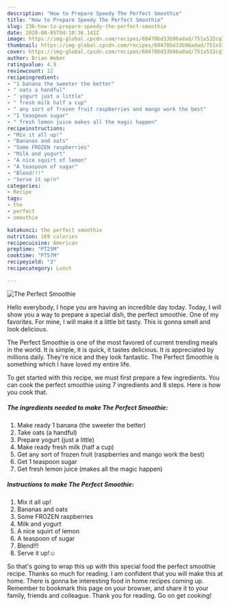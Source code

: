 ```yaml
---
description: "How to Prepare Speedy The Perfect Smoothie"
title: "How to Prepare Speedy The Perfect Smoothie"
slug: 236-how-to-prepare-speedy-the-perfect-smoothie
date: 2020-08-05T04:10:36.141Z
image: https://img-global.cpcdn.com/recipes/60470bd33b96adad/751x532cq70/the-perfect-smoothie-recipe-main-photo.jpg
thumbnail: https://img-global.cpcdn.com/recipes/60470bd33b96adad/751x532cq70/the-perfect-smoothie-recipe-main-photo.jpg
cover: https://img-global.cpcdn.com/recipes/60470bd33b96adad/751x532cq70/the-perfect-smoothie-recipe-main-photo.jpg
author: Brian Weber
ratingvalue: 4.9
reviewcount: 12
recipeingredient:
- "1 banana the sweeter the better"
- " oats a handful"
- " yogurt just a little"
- " fresh milk half a cup"
- " any sort of frozen fruit raspberries and mango work the best"
- "1 teaspoon sugar"
- " fresh lemon juice makes all the magic happen"
recipeinstructions:
- "Mix it all up!"
- "Bananas and oats"
- "Some FROZEN raspberries"
- "Milk and yogurt"
- "A nice squirt of lemon"
- "A teaspoon of sugar"
- "Blend!!!"
- "Serve it up!☺"
categories:
- Recipe
tags:
- the
- perfect
- smoothie

katakunci: the perfect smoothie 
nutrition: 169 calories
recipecuisine: American
preptime: "PT25M"
cooktime: "PT57M"
recipeyield: "3"
recipecategory: Lunch

---
```



![The Perfect Smoothie](https://img-global.cpcdn.com/recipes/60470bd33b96adad/751x532cq70/the-perfect-smoothie-recipe-main-photo.jpg)

Hello everybody, I hope you are having an incredible day today. Today, I will show you a way to prepare a special dish, the perfect smoothie. One of my favorites. For mine, I will make it a little bit tasty. This is gonna smell and look delicious.



The Perfect Smoothie is one of the most favored of current trending meals in the world. It is simple, it is quick, it tastes delicious. It is appreciated by millions daily. They're nice and they look fantastic. The Perfect Smoothie is something which I have loved my entire life.


To get started with this recipe, we must first prepare a few ingredients. You can cook the perfect smoothie using 7 ingredients and 8 steps. Here is how you cook that.

<!--inarticleads1-->

##### The ingredients needed to make The Perfect Smoothie:

1. Make ready 1 banana (the sweeter the better)
1. Take  oats (a handful)
1. Prepare  yogurt (just a little)
1. Make ready  fresh milk (half a cup)
1. Get  any sort of frozen fruit (raspberries and mango work the best)
1. Get 1 teaspoon sugar
1. Get  fresh lemon juice (makes all the magic happen)




<!--inarticleads2-->

##### Instructions to make The Perfect Smoothie:

1. Mix it all up!
1. Bananas and oats
1. Some FROZEN raspberries
1. Milk and yogurt
1. A nice squirt of lemon
1. A teaspoon of sugar
1. Blend!!!
1. Serve it up!☺




So that's going to wrap this up with this special food the perfect smoothie recipe. Thanks so much for reading. I am confident that you will make this at home. There is gonna be interesting food in home recipes coming up. Remember to bookmark this page on your browser, and share it to your family, friends and colleague. Thank you for reading. Go on get cooking!
